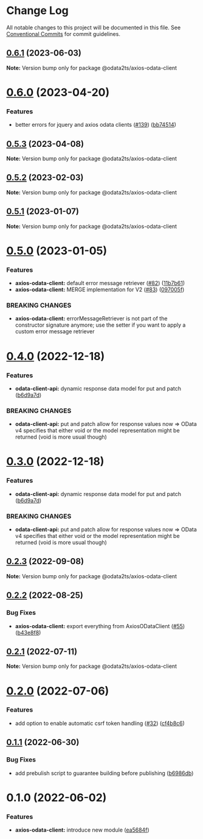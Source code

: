 # Change Log

All notable changes to this project will be documented in this file.
See [Conventional Commits](https://conventionalcommits.org) for commit guidelines.

## [0.6.1](https://github.com/odata2ts/odata2ts/compare/@odata2ts/axios-odata-client@0.6.0...@odata2ts/axios-odata-client@0.6.1) (2023-06-03)

**Note:** Version bump only for package @odata2ts/axios-odata-client

# [0.6.0](https://github.com/odata2ts/odata2ts/compare/@odata2ts/axios-odata-client@0.5.3...@odata2ts/axios-odata-client@0.6.0) (2023-04-20)

### Features

* better errors for jquery and axios odata clients ([#139](https://github.com/odata2ts/odata2ts/issues/139)) ([bb74514](https://github.com/odata2ts/odata2ts/commit/bb745144fb37235ad9864ab78eebbecf1d69107c))

## [0.5.3](https://github.com/odata2ts/odata2ts/compare/@odata2ts/axios-odata-client@0.5.2...@odata2ts/axios-odata-client@0.5.3) (2023-04-08)

**Note:** Version bump only for package @odata2ts/axios-odata-client

## [0.5.2](https://github.com/odata2ts/odata2ts/compare/@odata2ts/axios-odata-client@0.5.1...@odata2ts/axios-odata-client@0.5.2) (2023-02-03)

**Note:** Version bump only for package @odata2ts/axios-odata-client

## [0.5.1](https://github.com/odata2ts/odata2ts/compare/@odata2ts/axios-odata-client@0.5.0...@odata2ts/axios-odata-client@0.5.1) (2023-01-07)

**Note:** Version bump only for package @odata2ts/axios-odata-client

# [0.5.0](https://github.com/odata2ts/odata2ts/compare/@odata2ts/axios-odata-client@0.4.0...@odata2ts/axios-odata-client@0.5.0) (2023-01-05)

### Features

* **axios-odata-client:** default error message retriever ([#82](https://github.com/odata2ts/odata2ts/issues/82)) ([11b7b61](https://github.com/odata2ts/odata2ts/commit/11b7b6171291ba78c2e2b4c7ab39a6c425d02cf1))
* **axios-odata-client:** MERGE implementation for V2 ([#83](https://github.com/odata2ts/odata2ts/issues/83)) ([097005f](https://github.com/odata2ts/odata2ts/commit/097005fda1f4008c1fe3ea71f177697867e761fe))

### BREAKING CHANGES

* **axios-odata-client:** errorMessageRetriever is not part of the constructor signature anymore; use the setter if you want to apply a custom error message retriever

# [0.4.0](https://github.com/odata2ts/odata2ts/compare/@odata2ts/axios-odata-client@0.2.3...@odata2ts/axios-odata-client@0.4.0) (2022-12-18)

### Features

* **odata-client-api:** dynamic response data model for put and patch ([b6d9a7d](https://github.com/odata2ts/odata2ts/commit/b6d9a7de45b39106693515c6e2b5490112547ae4))

### BREAKING CHANGES

* **odata-client-api:** put and patch allow for response values now => OData v4 specifies that either void or the model representation might be returned (void is more usual though)

# [0.3.0](https://github.com/odata2ts/odata2ts/compare/@odata2ts/axios-odata-client@0.2.3...@odata2ts/axios-odata-client@0.3.0) (2022-12-18)

### Features

* **odata-client-api:** dynamic response data model for put and patch ([b6d9a7d](https://github.com/odata2ts/odata2ts/commit/b6d9a7de45b39106693515c6e2b5490112547ae4))

### BREAKING CHANGES

* **odata-client-api:** put and patch allow for response values now => OData v4 specifies that either void or the model representation might be returned (void is more usual though)

## [0.2.3](https://github.com/odata2ts/odata2ts/compare/@odata2ts/axios-odata-client@0.2.2...@odata2ts/axios-odata-client@0.2.3) (2022-09-08)

**Note:** Version bump only for package @odata2ts/axios-odata-client

## [0.2.2](https://github.com/odata2ts/odata2ts/compare/@odata2ts/axios-odata-client@0.2.1...@odata2ts/axios-odata-client@0.2.2) (2022-08-25)

### Bug Fixes

* **axios-odata-client:** export everything from AxiosODataClient ([#55](https://github.com/odata2ts/odata2ts/issues/55)) ([b43e8f8](https://github.com/odata2ts/odata2ts/commit/b43e8f88b54605edd75ced95fd09b84267c52716))

## [0.2.1](https://github.com/odata2ts/odata2ts/compare/@odata2ts/axios-odata-client@0.2.0...@odata2ts/axios-odata-client@0.2.1) (2022-07-11)

**Note:** Version bump only for package @odata2ts/axios-odata-client

# [0.2.0](https://github.com/odata2ts/odata2ts/compare/@odata2ts/axios-odata-client@0.1.1...@odata2ts/axios-odata-client@0.2.0) (2022-07-06)

### Features

* add option to enable automatic csrf token handling ([#32](https://github.com/odata2ts/odata2ts/issues/32)) ([cf4b8c6](https://github.com/odata2ts/odata2ts/commit/cf4b8c60f02ef1fdf7af267e61791e4b7d94fb3e))

## [0.1.1](https://github.com/odata2ts/odata2ts/compare/@odata2ts/axios-odata-client@0.1.0...@odata2ts/axios-odata-client@0.1.1) (2022-06-30)

### Bug Fixes

* add prebulish script to guarantee building before publishing ([b6986db](https://github.com/odata2ts/odata2ts/commit/b6986dbdb258b7b3cb8f36ab52ae1ff7b093f7dc))

# 0.1.0 (2022-06-02)

### Features

* **axios-odata-client:** introduce new module ([ea5684f](https://github.com/odata2ts/odata2ts/commit/ea5684f1f07a7b753e7ef587f41fbc450578497a))
